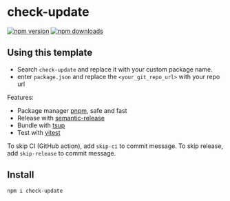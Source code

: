 # check-update

[![npm version](https://badgen.net/npm/v/check-update)](https://npm.im/check-update) [![npm downloads](https://badgen.net/npm/dm/check-update)](https://npm.im/check-update)

## Using this template

- Search `check-update` and replace it with your custom package name.
- enter `package.json` and replace the `<your_git_repo_url>` with your repo url

Features:

- Package manager [pnpm](https://pnpm.js.org/), safe and fast
- Release with [semantic-release](https://npm.im/semantic-release)
- Bundle with [tsup](https://github.com/egoist/tsup)
- Test with [vitest](https://vitest.dev)

To skip CI (GitHub action), add `skip-ci` to commit message. To skip release, add `skip-release` to commit message.

## Install

```bash
npm i check-update
```

